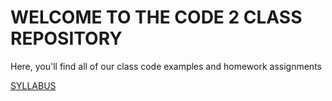# WELCOME TO THE CODE 2 CLASS REPOSITORY 


Here, you'll find all of our class code examples and homework assignments

[SYLLABUS](https://docs.google.com/document/d/1pUAQjeg0JY_YrP0leNoQqv71awHmf4PQ3FoCS3tpP44/edit?usp=sharing)

